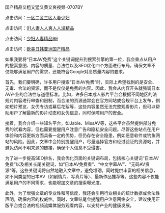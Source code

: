 国产精品又粗又猛又黄又爽视频-0707BY

点击访问：<a href="https://bered.pages.dev/">一区二区三区人妻少妇</a>

点击访问：<a href="https://rtj-3zo.pages.dev/">91人妻人人爽人人澡精品</a>

点击访问：<a href="https://vassv.pages.dev/">少妇人妻精品99</a>

点击访问：<a href="https://gsd-agv.pages.dev/">欧美日韩亚洲国产精品</a>



如果我要将“日本AV免费”这个关键词提升到搜索引擎的第一位，我会重点从用户的搜索意图、内容的质量、合法性以及SEO优化四个方面进行布局，确保文章不仅能够满足用户的需求，还能符合Google对高质量内容的要求。

首先，我们要明确，许多用户搜索“日本AV免费”时，实际上希望找到的是安全、无毒、合法的资源，而不是仅仅是免费的内容。因此，我会从内容开头就强调日本AV产业的合法性与道德标准。比如，许多日本成人影片平台会根据不同地区的法规对内容进行审查和限制，而合法的资源通常会在官方网站或合规平台上发布，例如短片预览、女优专访或幕后花絮等，这些内容虽然无法完整观看影片，但可以帮助用户了解最新的影片动态和女优信息，同时保障用户的安全。

接着，我会介绍一些知名平台，如Jable、MissAV等，这些平台虽然提供部分免费的试看内容，但也需要提醒用户注意广告和隐私安全问题。尽管这些站点在用户体验和内容更新方面具备一定的优势，但仍存在安全隐患，例如恶意软件或钓鱼网站的风险。因此，文章中会特别提醒用户，尽量选择官方和经过验证的资源站，并避免访问不明来源的链接，确保个人信息不受侵害。

为了进一步提高SEO排名，我会优化页面的关键词布局，包括核心关键词“日本AV免费”以及相关长尾关键词，如“日本AV免费看”、“中文字幕AV”、"无码AV资源"等。这些关键词将自然地融入文章中，避免堆砌，同时提供丰富的相关信息，如不同类型的日本AV（如剧情片、写真片等）、最新作品推荐等。这些内容不仅能满足用户的不同需求，也能增加文章的搜索曝光度。

此外，为了增强文章的专业性和可信度，我还会引用行业相关的统计数据或合法性声明，确保内容的权威性。同时，文章结尾会提醒用户注意网络安全，建议使用正版平台或合法的视频流媒体服务观看内容，以支持产业的健康发展。


<span style="display:none;">[Canonical link]( https://github.com/yue070103/https://github.com/yue070103/115008 ）</span>
